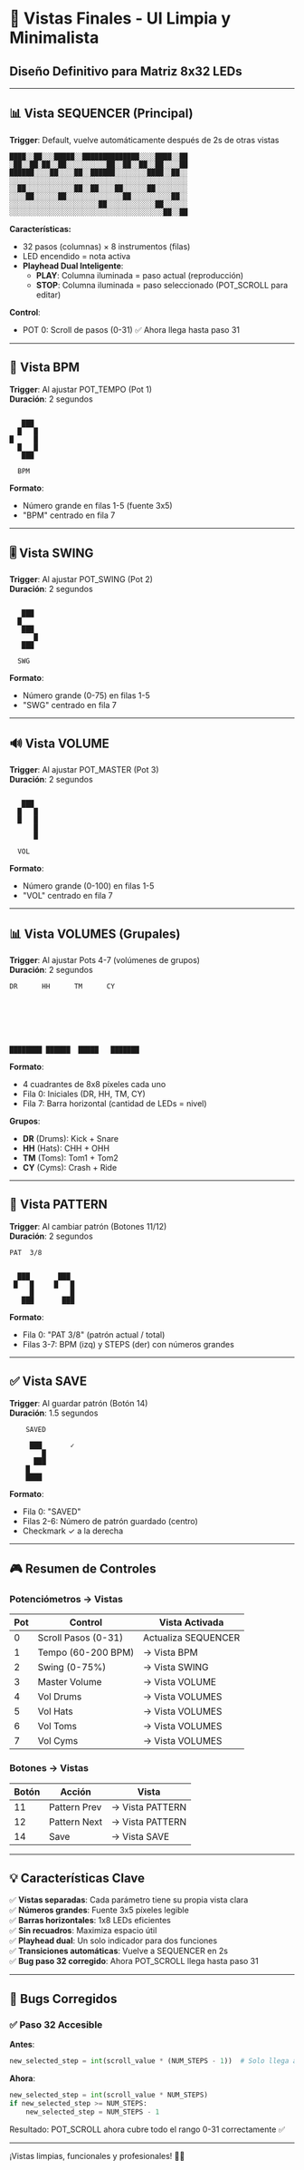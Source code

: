 # 🎨 Vistas Finales - UI Limpia y Minimalista

## Diseño Definitivo para Matriz 8x32 LEDs

---

## 📊 Vista SEQUENCER (Principal)

**Trigger**: Default, vuelve automáticamente después de 2s de otras vistas

```
████░░██░░░█████░░██████████████░░░░████░░██
░██░░██░██░░██░░░░░░░░░░██░░██░░██░░██░░░░██
██████░░░░██░░░░██░░██████░░░░░░░░████░░██░░
░░░░░░░░░░░░░░░░░░░░░░░░░░░░░░░░░░░░░░░░░░░░
░░██░░░░░░░░░░░░██░░██░░░░██░░░░░░██░░░░░░░░
░░░░██░░░░░░██░░░░░░░░░░░░░░██░░░░░░░░░░██░░
░░░░░░░░░░░░░░░░░░░░░░██░░░░░░░░░░░░██░░░░░░
░░░░░░░░░░░░░░░░░░░░░░░░░░░░░░░░░░░░░░██░░██
```

**Características:**
- 32 pasos (columnas) × 8 instrumentos (filas)
- LED encendido = nota activa
- **Playhead Dual Inteligente**:
  - **PLAY**: Columna iluminada = paso actual (reproducción)
  - **STOP**: Columna iluminada = paso seleccionado (POT_SCROLL para editar)

**Control**: 
- POT 0: Scroll de pasos (0-31) ✅ Ahora llega hasta paso 31

---

## 🎵 Vista BPM

**Trigger**: Al ajustar POT_TEMPO (Pot 1)  
**Duración**: 2 segundos

```
  
   ███
  █   █
█     █
  █   █
   ███
  
  BPM
```

**Formato**:
- Número grande en filas 1-5 (fuente 3x5)
- "BPM" centrado en fila 7

---

## 🎚️ Vista SWING

**Trigger**: Al ajustar POT_SWING (Pot 2)  
**Duración**: 2 segundos

```
  
   ███
  █
   ███
      █
   ███
  
  SWG
```

**Formato**:
- Número grande (0-75) en filas 1-5
- "SWG" centrado en fila 7

---

## 🔊 Vista VOLUME

**Trigger**: Al ajustar POT_MASTER (Pot 3)  
**Duración**: 2 segundos

```
  
   ███
  █   █
  █   █
      █
      █
  
  VOL
```

**Formato**:
- Número grande (0-100) en filas 1-5
- "VOL" centrado en fila 7

---

## 📊 Vista VOLUMES (Grupales)

**Trigger**: Al ajustar Pots 4-7 (volúmenes de grupos)  
**Duración**: 2 segundos

```
DR      HH      TM      CY




  
  
  
████████ ██████  █████   ███████
```

**Formato**:
- 4 cuadrantes de 8x8 píxeles cada uno
- Fila 0: Iniciales (DR, HH, TM, CY)
- Fila 7: Barra horizontal (cantidad de LEDs = nivel)

**Grupos**:
- **DR** (Drums): Kick + Snare
- **HH** (Hats): CHH + OHH
- **TM** (Toms): Tom1 + Tom2
- **CY** (Cyms): Crash + Ride

---

## 📁 Vista PATTERN

**Trigger**: Al cambiar patrón (Botones 11/12)  
**Duración**: 2 segundos

```
PAT  3/8


  ███       ███
 █   █     █   █
     █         █
   ███       ███

```

**Formato**:
- Fila 0: "PAT  3/8" (patrón actual / total)
- Filas 3-7: BPM (izq) y STEPS (der) con números grandes

---

## ✅ Vista SAVE

**Trigger**: Al guardar patrón (Botón 14)  
**Duración**: 1.5 segundos

```
    SAVED

     ███       ✓
        █
      ███
    █
    ████

```

**Formato**:
- Fila 0: "SAVED"
- Filas 2-6: Número de patrón guardado (centro)
- Checkmark ✓ a la derecha

---

## 🎮 Resumen de Controles

### Potenciómetros → Vistas

| Pot | Control | Vista Activada |
|-----|---------|----------------|
| 0 | Scroll Pasos (0-31) | Actualiza SEQUENCER |
| 1 | Tempo (60-200 BPM) | → Vista BPM |
| 2 | Swing (0-75%) | → Vista SWING |
| 3 | Master Volume | → Vista VOLUME |
| 4 | Vol Drums | → Vista VOLUMES |
| 5 | Vol Hats | → Vista VOLUMES |
| 6 | Vol Toms | → Vista VOLUMES |
| 7 | Vol Cyms | → Vista VOLUMES |

### Botones → Vistas

| Botón | Acción | Vista |
|-------|--------|-------|
| 11 | Pattern Prev | → Vista PATTERN |
| 12 | Pattern Next | → Vista PATTERN |
| 14 | Save | → Vista SAVE |

---

## 💡 Características Clave

✅ **Vistas separadas**: Cada parámetro tiene su propia vista clara  
✅ **Números grandes**: Fuente 3x5 píxeles legible  
✅ **Barras horizontales**: 1x8 LEDs eficientes  
✅ **Sin recuadros**: Maximiza espacio útil  
✅ **Playhead dual**: Un solo indicador para dos funciones  
✅ **Transiciones automáticas**: Vuelve a SEQUENCER en 2s  
✅ **Bug paso 32 corregido**: Ahora POT_SCROLL llega hasta paso 31  

---

## 🔧 Bugs Corregidos

### ✅ Paso 32 Accesible
**Antes**:
```python
new_selected_step = int(scroll_value * (NUM_STEPS - 1))  # Solo llega a 31
```

**Ahora**:
```python
new_selected_step = int(scroll_value * NUM_STEPS)
if new_selected_step >= NUM_STEPS:
    new_selected_step = NUM_STEPS - 1
```

Resultado: POT_SCROLL ahora cubre todo el rango 0-31 correctamente ✅

---

¡Vistas limpias, funcionales y profesionales! 🎨🥁

